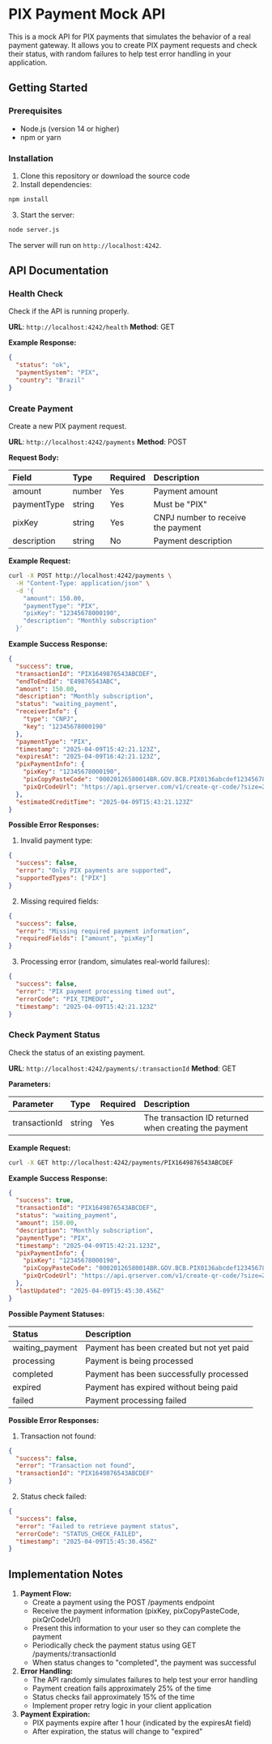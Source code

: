 # PIX Payment Mock API

This is a mock API for PIX payments that simulates the behavior of a real payment gateway. It allows you to create PIX payment requests and check their status, with random failures to help test error handling in your application.

## Getting Started

### Prerequisites

- Node.js (version 14 or higher)
- npm or yarn


### Installation

1. Clone this repository or download the source code
2. Install dependencies:
```bash
npm install
```

3. Start the server:
```bash
node server.js
```

The server will run on `http://localhost:4242`.

## API Documentation

### Health Check

Check if the API is running properly.

**URL**: `http://localhost:4242/health`
**Method**: GET

**Example Response:**

```json
{
  "status": "ok",
  "paymentSystem": "PIX",
  "country": "Brazil"
}
```


### Create Payment

Create a new PIX payment request.

**URL**: `http://localhost:4242/payments`
**Method**: POST

**Request Body:**


| Field | Type | Required | Description |
| :-- | :-- | :-- | :-- |
| amount | number | Yes | Payment amount |
| paymentType | string | Yes | Must be "PIX" |
| pixKey | string | Yes | CNPJ number to receive the payment |
| description | string | No | Payment description |

**Example Request:**

```bash
curl -X POST http://localhost:4242/payments \
  -H "Content-Type: application/json" \
  -d '{
    "amount": 150.00,
    "paymentType": "PIX",
    "pixKey": "12345678000190",
    "description": "Monthly subscription"
  }'
```

**Example Success Response:**

```json
{
  "success": true,
  "transactionId": "PIX1649876543ABCDEF",
  "endToEndId": "E49876543ABC",
  "amount": 150.00,
  "description": "Monthly subscription",
  "status": "waiting_payment",
  "receiverInfo": {
    "type": "CNPJ",
    "key": "12345678000190"
  },
  "paymentType": "PIX",
  "timestamp": "2025-04-09T15:42:21.123Z",
  "expiresAt": "2025-04-09T16:42:21.123Z",
  "pixPaymentInfo": {
    "pixKey": "12345678000190",
    "pixCopyPasteCode": "00020126580014BR.GOV.BCB.PIX0136abcdef1234567890...",
    "pixQrCodeUrl": "https://api.qrserver.com/v1/create-qr-code/?size=200x200&amp;data=00020126580014BR.GOV.BCB.PIX0136abcdef1234567890..."
  },
  "estimatedCreditTime": "2025-04-09T15:43:21.123Z"
}
```

**Possible Error Responses:**

1. Invalid payment type:
```json
{
  "success": false,
  "error": "Only PIX payments are supported",
  "supportedTypes": ["PIX"]
}
```

2. Missing required fields:
```json
{
  "success": false,
  "error": "Missing required payment information",
  "requiredFields": ["amount", "pixKey"]
}
```

3. Processing error (random, simulates real-world failures):
```json
{
  "success": false,
  "error": "PIX payment processing timed out",
  "errorCode": "PIX_TIMEOUT",
  "timestamp": "2025-04-09T15:42:21.123Z"
}
```


### Check Payment Status

Check the status of an existing payment.

**URL**: `http://localhost:4242/payments/:transactionId`
**Method**: GET

**Parameters:**


| Parameter | Type | Required | Description |
| :-- | :-- | :-- | :-- |
| transactionId | string | Yes | The transaction ID returned when creating the payment |

**Example Request:**

```bash
curl -X GET http://localhost:4242/payments/PIX1649876543ABCDEF
```

**Example Success Response:**

```json
{
  "success": true,
  "transactionId": "PIX1649876543ABCDEF",
  "status": "waiting_payment",
  "amount": 150.00,
  "description": "Monthly subscription",
  "paymentType": "PIX",
  "timestamp": "2025-04-09T15:42:21.123Z",
  "pixPaymentInfo": {
    "pixKey": "12345678000190",
    "pixCopyPasteCode": "00020126580014BR.GOV.BCB.PIX0136abcdef1234567890...",
    "pixQrCodeUrl": "https://api.qrserver.com/v1/create-qr-code/?size=200x200&amp;data=00020126580014BR.GOV.BCB.PIX0136abcdef1234567890..."
  },
  "lastUpdated": "2025-04-09T15:45:30.456Z"
}
```

**Possible Payment Statuses:**


| Status | Description |
| :-- | :-- |
| waiting_payment | Payment has been created but not yet paid |
| processing | Payment is being processed |
| completed | Payment has been successfully processed |
| expired | Payment has expired without being paid |
| failed | Payment processing failed |

**Possible Error Responses:**

1. Transaction not found:
```json
{
  "success": false,
  "error": "Transaction not found",
  "transactionId": "PIX1649876543ABCDEF"
}
```

2. Status check failed:
```json
{
  "success": false,
  "error": "Failed to retrieve payment status",
  "errorCode": "STATUS_CHECK_FAILED",
  "timestamp": "2025-04-09T15:45:30.456Z"
}
```


## Implementation Notes

1. **Payment Flow:**
    - Create a payment using the POST /payments endpoint
    - Receive the payment information (pixKey, pixCopyPasteCode, pixQrCodeUrl)
    - Present this information to your user so they can complete the payment
    - Periodically check the payment status using GET /payments/:transactionId
    - When status changes to "completed", the payment was successful
2. **Error Handling:**
    - The API randomly simulates failures to help test your error handling
    - Payment creation fails approximately 25% of the time
    - Status checks fail approximately 15% of the time
    - Implement proper retry logic in your client application
3. **Payment Expiration:**
    - PIX payments expire after 1 hour (indicated by the expiresAt field)
    - After expiration, the status will change to "expired"
